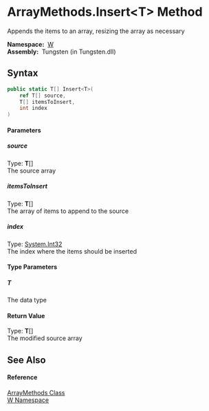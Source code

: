 ArrayMethods.Insert&lt;T> Method
================================
   Appends the items to an array, resizing the array as necessary

  **Namespace:**  [W][1]  
  **Assembly:**  Tungsten (in Tungsten.dll)

Syntax
------

```csharp
public static T[] Insert<T>(
	ref T[] source,
	T[] itemsToInsert,
	int index
)

```

#### Parameters

##### *source*
Type: **T**[]  
The source array

##### *itemsToInsert*
Type: **T**[]  
The array of items to append to the source

##### *index*
Type: [System.Int32][2]  
The index where the items should be inserted

#### Type Parameters

##### *T*
The data type

#### Return Value
Type: **T**[]  
The modified source array

See Also
--------

#### Reference
[ArrayMethods Class][3]  
[W Namespace][1]  

[1]: ../README.md
[2]: http://msdn.microsoft.com/en-us/library/td2s409d
[3]: README.md